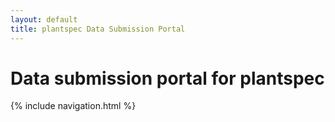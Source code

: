 ```yaml
---
layout: default
title: plantspec Data Submission Portal
---
```


# Data submission portal for plantspec

{% include navigation.html %} 
